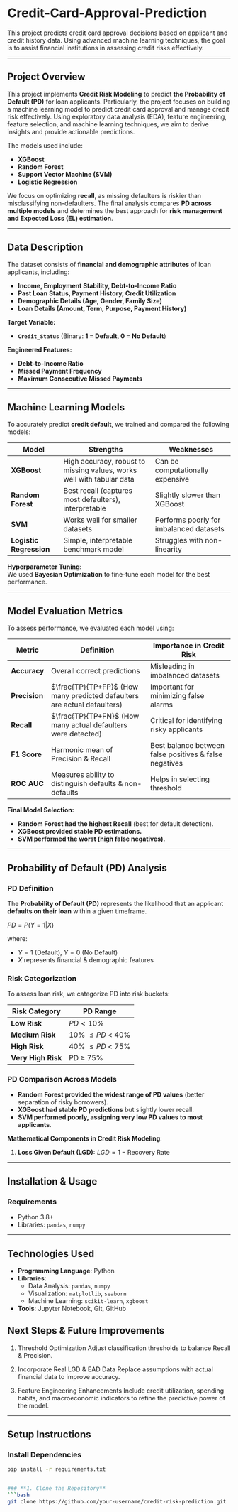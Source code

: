 # Credit-Card-Approval-Prediction

This project predicts credit card approval decisions based on applicant and credit history data. Using advanced machine learning techniques, the goal is to assist financial institutions in assessing credit risks effectively.

---

## **Project Overview**
This project implements **Credit Risk Modeling** to predict **the Probability of Default (PD)** for loan applicants. Particularly, the project focuses on building a machine learning model to predict credit card approval and manage credit risk effectively. Using exploratory data analysis (EDA), feature engineering, feature selection, and machine learning techniques, we aim to derive insights and provide actionable predictions.

The models used include:
- **XGBoost**
- **Random Forest**
- **Support Vector Machine (SVM)**
- **Logistic Regression**

We focus on optimizing **recall**, as missing defaulters is riskier than misclassifying non-defaulters. The final analysis compares **PD across multiple models** and determines the best approach for **risk management and Expected Loss (EL) estimation**.

---

## **Data Description**
The dataset consists of **financial and demographic attributes** of loan applicants, including:
- **Income, Employment Stability, Debt-to-Income Ratio**
- **Past Loan Status, Payment History, Credit Utilization**
- **Demographic Details (Age, Gender, Family Size)**
- **Loan Details (Amount, Term, Purpose, Payment History)**

**Target Variable:**  
- **`Credit_Status`** (Binary: **1 = Default, 0 = No Default**)  

**Engineered Features:**
- **Debt-to-Income Ratio**
- **Missed Payment Frequency**
- **Maximum Consecutive Missed Payments**

---

## **Machine Learning Models**
To accurately predict **credit default**, we trained and compared the following models:

| **Model** | **Strengths** | **Weaknesses** |
|-----------|--------------|----------------|
| **XGBoost** | High accuracy, robust to missing values, works well with tabular data | Can be computationally expensive |
| **Random Forest** | Best recall (captures most defaulters), interpretable | Slightly slower than XGBoost |
| **SVM** | Works well for smaller datasets | Performs poorly for imbalanced datasets |
| **Logistic Regression** | Simple, interpretable benchmark model | Struggles with non-linearity |

**Hyperparameter Tuning:**  
We used **Bayesian Optimization** to fine-tune each model for the best performance.

---

## **Model Evaluation Metrics**
To assess performance, we evaluated each model using:

| **Metric** | **Definition** | **Importance in Credit Risk** |
|------------|--------------|------------------------------|
| **Accuracy** | Overall correct predictions | Misleading in imbalanced datasets |
| **Precision** | $\frac{TP}{TP+FP}$ (How many predicted defaulters are actual defaulters) | Important for minimizing false alarms |
| **Recall** | $\frac{TP}{TP+FN}$ (How many actual defaulters were detected) | Critical for identifying risky applicants |
| **F1 Score** | Harmonic mean of Precision & Recall | Best balance between false positives & false negatives |
| **ROC AUC** | Measures ability to distinguish defaults & non-defaults | Helps in selecting threshold |

**Final Model Selection:**  
- **Random Forest had the highest Recall** (best for default detection).
- **XGBoost provided stable PD estimations.**
- **SVM performed the worst (high false negatives).**

---

## **Probability of Default (PD) Analysis**
### **PD Definition**
The **Probability of Default (PD)** represents the likelihood that an applicant **defaults on their loan** within a given timeframe.

$PD = P(Y = 1 | X)$

where:
- $Y = 1$ (Default), $Y = 0$ (No Default)
- $X$ represents financial & demographic features

### **Risk Categorization**
To assess loan risk, we categorize PD into risk buckets:

| **Risk Category** | **PD Range** |
|------------------|--------------|
| **Low Risk** | $PD < 10\%$ |
| **Medium Risk** | 10\% $\leq PD$ < 40\% |
| **High Risk** | 40\% $\leq PD$ < 75\% |
| **Very High Risk** | PD $\geq$ 75\% |

### **PD Comparison Across Models**
- **Random Forest provided the widest range of PD values** (better separation of risky borrowers).
- **XGBoost had stable PD predictions** but slightly lower recall.
- **SVM performed poorly, assigning very low PD values to most applicants**.

**Mathematical Components in Credit Risk Modeling**:
1. **Loss Given Default (LGD):** $LGD = 1 - \text{Recovery Rate}$
---

## **Installation & Usage**
### **Requirements**
- Python 3.8+
- Libraries: `pandas`, `numpy`

---

## **Technologies Used**
- **Programming Language**: Python
- **Libraries**:
  - Data Analysis: `pandas`, `numpy`
  - Visualization: `matplotlib`, `seaborn`
  - Machine Learning: `scikit-learn`, `xgboost`
- **Tools**: Jupyter Notebook, Git, GitHub
  
## **Next Steps & Future Improvements**
1. Threshold Optimization
Adjust classification thresholds to balance Recall & Precision.

2. Incorporate Real LGD & EAD Data
Replace assumptions with actual financial data to improve accuracy.

3. Feature Engineering Enhancements
Include credit utilization, spending habits, and macroeconomic indicators to refine the predictive power of the model.

---

## **Setup Instructions**

### **Install Dependencies**
```bash
pip install -r requirements.txt


### **1. Clone the Repository**
```bash
git clone https://github.com/your-username/credit-risk-prediction.git


